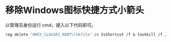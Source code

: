 # 移除Windows图标快捷方式小箭头

以管理员身份运行 cmd，键入以下代码即可。

```scheme
reg delete "HKEY_CLASSES_ROOT\lnkfile" /v IsShortcut /f & taskkill /f /im explorer.exe & start explorer.exe 
```



